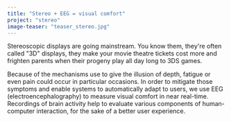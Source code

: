 ```yaml
---
title: "Stereo + EEG = visual comfort"
project: "stereo"
image-teaser: "teaser_stereo.jpg"
---
```


Stereoscopic displays are going mainstream. You know them, they're often called "3D" displays, they make your movie theatre tickets cost more and frighten parents when their progeny play all day long to 3DS games.

Because of the mechanisms use to give the illusion of depth, fatigue or even pain could occur in particular occasions. In order to mitigate those symptoms and enable systems to automatically adapt to users, we use EEG (electroencephalography) to measure visual comfort in near real-time. Recordings of brain activity help to evaluate various components of human-computer interaction, for the sake of a better user experience.
